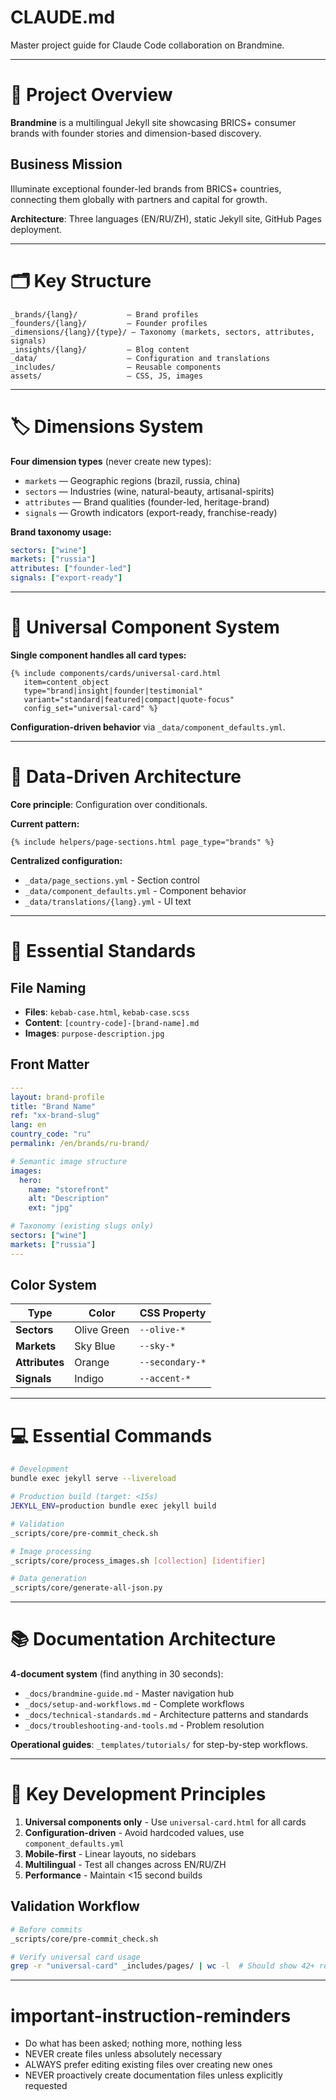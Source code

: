 # CLAUDE.md

Master project guide for Claude Code collaboration on Brandmine.

---

# 🧭 Project Overview

**Brandmine** is a multilingual Jekyll site showcasing BRICS+ consumer brands with founder stories and dimension-based discovery.

## Business Mission
Illuminate exceptional founder-led brands from BRICS+ countries, connecting them globally with partners and capital for growth.

**Architecture**: Three languages (EN/RU/ZH), static Jekyll site, GitHub Pages deployment.

---

# 🗂 Key Structure

```
_brands/{lang}/           — Brand profiles
_founders/{lang}/         — Founder profiles
_dimensions/{lang}/{type}/ — Taxonomy (markets, sectors, attributes, signals)
_insights/{lang}/         — Blog content
_data/                    — Configuration and translations
_includes/                — Reusable components
assets/                   — CSS, JS, images
```

---

# 🏷️ Dimensions System

**Four dimension types** (never create new types):
- `markets` — Geographic regions (brazil, russia, china)
- `sectors` — Industries (wine, natural-beauty, artisanal-spirits)
- `attributes` — Brand qualities (founder-led, heritage-brand)
- `signals` — Growth indicators (export-ready, franchise-ready)

**Brand taxonomy usage:**
```yaml
sectors: ["wine"]
markets: ["russia"]
attributes: ["founder-led"]
signals: ["export-ready"]
```

---

# 🎴 Universal Component System

**Single component handles all card types:**
```liquid
{% include components/cards/universal-card.html
   item=content_object
   type="brand|insight|founder|testimonial"
   variant="standard|featured|compact|quote-focus"
   config_set="universal-card" %}
```

**Configuration-driven behavior** via `_data/component_defaults.yml`.

---

# 📁 Data-Driven Architecture

**Core principle**: Configuration over conditionals.

**Current pattern:**
```liquid
{% include helpers/page-sections.html page_type="brands" %}
```

**Centralized configuration:**
- `_data/page_sections.yml` - Section control
- `_data/component_defaults.yml` - Component behavior
- `_data/translations/{lang}.yml` - UI text

---

# 🎨 Essential Standards

## File Naming
- **Files**: `kebab-case.html`, `kebab-case.scss`
- **Content**: `[country-code]-[brand-name].md`
- **Images**: `purpose-description.jpg`

## Front Matter
```yaml
---
layout: brand-profile
title: "Brand Name"
ref: "xx-brand-slug"
lang: en
country_code: "ru"
permalink: /en/brands/ru-brand/

# Semantic image structure
images:
  hero:
    name: "storefront"
    alt: "Description"
    ext: "jpg"

# Taxonomy (existing slugs only)
sectors: ["wine"]
markets: ["russia"]
---
```

## Color System
| Type | Color | CSS Property |
|------|-------|--------------|
| **Sectors** | Olive Green | `--olive-*` |
| **Markets** | Sky Blue | `--sky-*` |
| **Attributes** | Orange | `--secondary-*` |
| **Signals** | Indigo | `--accent-*` |

---

# 💻 Essential Commands

```bash
# Development
bundle exec jekyll serve --livereload

# Production build (target: <15s)
JEKYLL_ENV=production bundle exec jekyll build

# Validation
_scripts/core/pre-commit_check.sh

# Image processing
_scripts/core/process_images.sh [collection] [identifier]

# Data generation
_scripts/core/generate-all-json.py
```

---

# 📚 Documentation Architecture

**4-document system** (find anything in 30 seconds):
- `_docs/brandmine-guide.md` - Master navigation hub
- `_docs/setup-and-workflows.md` - Complete workflows
- `_docs/technical-standards.md` - Architecture patterns and standards
- `_docs/troubleshooting-and-tools.md` - Problem resolution

**Operational guides**: `_templates/tutorials/` for step-by-step workflows.

---

# 🎯 Key Development Principles

1. **Universal components only** - Use `universal-card.html` for all cards
2. **Configuration-driven** - Avoid hardcoded values, use `component_defaults.yml`
3. **Mobile-first** - Linear layouts, no sidebars
4. **Multilingual** - Test all changes across EN/RU/ZH
5. **Performance** - Maintain <15 second builds

## Validation Workflow
```bash
# Before commits
_scripts/core/pre-commit_check.sh

# Verify universal card usage
grep -r "universal-card" _includes/pages/ | wc -l  # Should show 42+ references
```

---

# important-instruction-reminders
- Do what has been asked; nothing more, nothing less
- NEVER create files unless absolutely necessary
- ALWAYS prefer editing existing files over creating new ones
- NEVER proactively create documentation files unless explicitly requested
